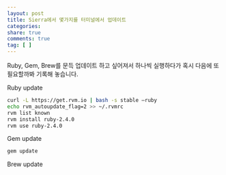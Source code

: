 ```yaml
---
layout: post
title: Sierra에서 몇가지를 터미널에서 업데이트 
categories: 
share: true
comments: true
tag: [ ]
---
```


Ruby, Gem, Brew를 문득 업데이트 하고 싶어져서 하나씩 실행하다가 혹시 다음에 또 필요할까봐 기록해 놓습니다. 

Ruby update

```bash
curl -L https://get.rvm.io | bash -s stable –ruby
echo rvm_autoupdate_flag=2 >> ~/.rvmrc
rvm list known
rvm install ruby-2.4.0
rvm use ruby-2.4.0
```

Gem update

```bash
gem update
```

Brew update

```

